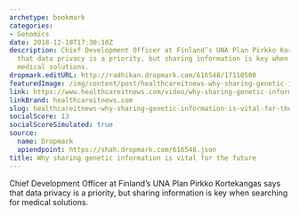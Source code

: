 ```yaml
---
archetype: bookmark
categories:
- Genomics
date: 2018-12-18T17:30:10Z
description: Chief Development Officer at Finland’s UNA Plan Pirkko Kortekangas says
  that data privacy is a priority, but sharing information is key when searching for
  medical solutions.
dropmark.editURL: http://radhikan.dropmark.com/616548/17110500
featuredImage: /img/content/post/healthcareitnews-why-sharing-genetic-information-is-vital-for-the-future.jpg
link: https://www.healthcareitnews.com/video/why-sharing-genetic-information-vital-future
linkBrand: healthcareitnews.com
slug: healthcareitnews-why-sharing-genetic-information-is-vital-for-the-future
socialScore: 13
socialScoreSimulated: true
source:
  name: Dropmark
  apiendpoint: https://shah.dropmark.com/616548.json
title: Why sharing genetic information is vital for the future
---
```

Chief Development Officer at Finland’s UNA Plan Pirkko Kortekangas says that data privacy is a priority, but sharing information is key when searching for medical solutions.

